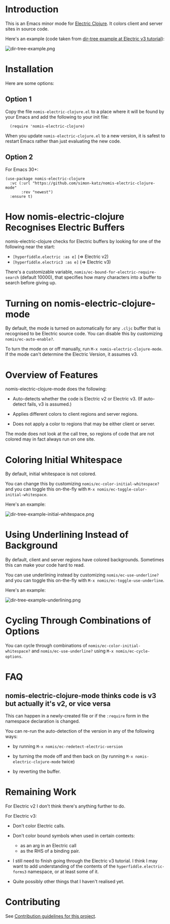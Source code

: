 # Introduction

This is an Emacs minor mode for [Electric Clojure](https://github.com/hyperfiddle/electric). It colors client and server sites in source code.

Here's an example (code taken from [dir-tree example at Electric v3 tutorial](https://electric.hyperfiddle.net/tutorial/dir_tree)):

![dir-tree-example.png](docs/dir-tree-example.png)


# Installation

Here are some options:

## Option 1

Copy the file `nomis-electric-clojure.el` to a place where it will be found by your Emacs and add the following to your init file:

```
  (require 'nomis-electric-clojure)
```

When you update `nomis-electric-clojure.el` to a new version, it is safest to restart Emacs rather than just evaluating the new code.

## Option 2

For Emacs 30+:

```
(use-package nomis-electric-clojure
  :vc (:url "https://github.com/simon-katz/nomis-electric-clojure-mode"
       :rev "newest")
  :ensure t)
```

# How nomis-electric-clojure Recognises Electric Buffers

nomis-electric-clojure checks for Electric buffers by looking for one of the following near the start:

  - `[hyperfiddle.electric :as e]` (⇒ Electric v2)
  - `[hyperfiddle.electric3 :as e]` (⇒ Electric v3)

There's a customizable variable, `nomis/ec-bound-for-electric-require-search` (default 10000), that specifies how many characters into a buffer to search before giving up.


# Turning on nomis-electric-clojure-mode

By default, the mode is turned on automatically for any `.cljc` buffer that is recognised to be Electric source code. You can disable this by customizing `nomis/ec-auto-enable?`.

To turn the mode on or off manually, run `M-x nomis-electric-clojure-mode`. If the mode can't determine the Electric Version, it assumes v3.


# Overview of Features

nomis-electric-clojure-mode does the following:

- Auto-detects whether the code is Electric v2 or Electric v3. (If auto-detect fails, v3 is assumed.)

- Applies different colors to client regions and server regions.

- Does not apply a color to regions that may be either client or server.

The mode does not look at the call tree, so regions of code that are not colored may in fact always run on one site.


# Coloring Initial Whitespace

By default, initial whitespace is not colored.

You can change this by customizing `nomis/ec-color-initial-whitespace?` and you can toggle this on-the-fly with `M-x nomis/ec-toggle-color-initial-whitespace`.

Here's an example:

![dir-tree-example-initial-whitespace.png](docs/dir-tree-example-initial-whitespace.png)


# Using Underlining Instead of Background

By default, client and server regions have colored backgrounds. Sometimes this can make your code hard to read.

You can use underlining instead by customizing `nomis/ec-use-underline?` and you can toggle this on-the-fly with `M-x nomis/ec-toggle-use-underline`.

Here's an example:

![dir-tree-example-underlining.png](docs/dir-tree-example-underlining.png)


# Cycling Through Combinations of Options

You can cycle through combinations of `nomis/ec-color-initial-whitespace?` and `nomis/ec-use-underline?` using `M-x nomis/ec-cycle-options`.


# FAQ

## nomis-electric-clojure-mode thinks code is v3 but actually it's v2, or vice versa

This can happen in a newly-created file or if the `:require` form in the namespace declaration is changed.

You can re-run the auto-detection of the version in any of the following ways:

- by running `M-x nomis/ec-redetect-electric-version`

- by turning the mode off and then back on (by running `M-x nomis-electric-clojure-mode` twice)

- by reverting the buffer.


# Remaining Work

For Electric v2 I don't think there's anything further to do.

For Electric v3:

- Don't color Electric calls.

- Don't color bound symbols when used in certain contexts:
  - as an arg in an Electric call
  - as the RHS of a binding pair.

- I still need to finish going through the Electric v3 tutorial. I think I may want to add understanding of the contents of the `hyperfiddle.electric-forms3` namespace, or at least some of it.

- Quite possibly other things that I haven't realised yet.


# Contributing

See [Contribution guidelines for this project](docs/CONTRIBUTING.md).
